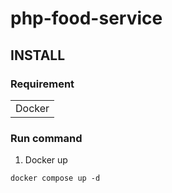 # php-food-service

## INSTALL

### Requirement

<table>
  <tr>
    <td>Docker</td>
  </tr>
</table>

### Run command

1. Docker up
```
docker compose up -d
```
